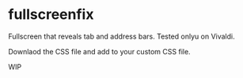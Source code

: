 # fullscreenfix

Fullscreen that  reveals tab and address bars. Tested onlyu on Vivaldi.

Downlaod the CSS file and add to your custom CSS file. 

WIP

